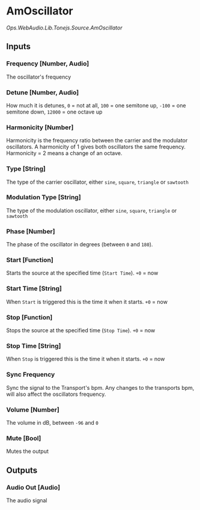 # AmOscillator

*Ops.WebAudio.Lib.Tonejs.Source.AmOscillator*   

## Inputs

### Frequency [Number, Audio]

The oscillator's frequency

### Detune [Number, Audio]

How much it is detunes, `0` = not at all, `100` = one semitone up, `-100` = one semitone down, `12000` = one octave up

### Harmonicity [Number]

Harmonicity is the frequency ratio between the carrier and the modulator oscillators. A harmonicity of 1 gives both oscillators the same frequency. Harmonicity = 2 means a change of an octave.

### Type [String]

The type of the carrier oscillator, either `sine`, `square`, `triangle` or `sawtooth`

### Modulation Type [String]

The type of the modulation oscillator, either `sine`, `square`, `triangle` or `sawtooth`

### Phase [Number]

The phase of the oscillator in degrees (between `0` and `180`).

### Start [Function]

Starts the source at the specified time (`Start Time`). `+0` = now

### Start Time [String]

When `Start` is triggered this is the time it when it starts. `+0` = now

### Stop [Function]

Stops the source at the specified time (`Stop Time`). `+0` = now

### Stop Time [String]

When `Stop` is triggered this is the time it when it starts. `+0` = now

### Sync Frequency

Sync the signal to the Transport's bpm. Any changes to the transports bpm, will also affect the oscillators frequency.

### Volume [Number]

The volume in dB, between `-96` and `0`

### Mute [Bool]

Mutes the output

## Outputs

### Audio Out [Audio]

The audio signal